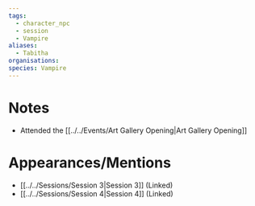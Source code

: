 ```yaml
---
tags:
  - character_npc
  - session
  - Vampire
aliases:
  - Tabitha
organisations: 
species: Vampire
---
```



# Notes
- Attended the [[../../Events/Art Gallery Opening|Art Gallery Opening]]
# Appearances/Mentions

- [[../../Sessions/Session 3|Session 3]] (Linked)
- [[../../Sessions/Session 4|Session 4]] (Linked)
